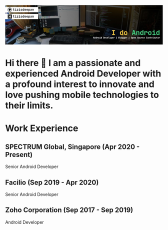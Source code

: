 <img src="cover.jpeg"/>

# Hi there 👋 I am a passionate and experienced Android Developer with a profound interest to innovate and love pushing mobile technologies to their limits.

# Work Experience

## SPECTRUM Global, Singapore (Apr 2020 - Present) 
Senior Android Developer
  
## Facilio (Sep 2019 - Apr 2020) 
Senior Android Developer

## Zoho Corporation (Sep 2017 - Sep 2019) 
Android Developer
